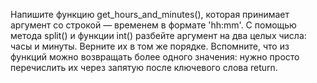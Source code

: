 Напишите функцию get_hours_and_minutes(), которая принимает аргумент со строкой — временем в формате 'hh:mm'. C помощью метода split() и функции int() разбейте аргумент на два целых числа: часы и минуты. Верните их в том же порядке.
Вспомните, что из функций можно возвращать более одного значения: нужно просто перечислить их через запятую после ключевого слова return.